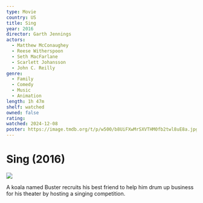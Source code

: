 ```yaml
---
type: Movie
country: US
title: Sing
year: 2016
director: Garth Jennings
actors:
  - Matthew McConaughey
  - Reese Witherspoon
  - Seth MacFarlane
  - Scarlett Johansson
  - John C. Reilly
genre:
  - Family
  - Comedy
  - Music
  - Animation
length: 1h 47m
shelf: watched
owned: false
rating:
watched: 2024-12-08
poster: https://image.tmdb.org/t/p/w500/b8UiFXwMrSXVTHM0fb2twl8uE8a.jpg
---
```


# Sing (2016)

![](https://image.tmdb.org/t/p/w500/b8UiFXwMrSXVTHM0fb2twl8uE8a.jpg)

A koala named Buster recruits his best friend to help him drum up business for his theater by hosting a singing competition.